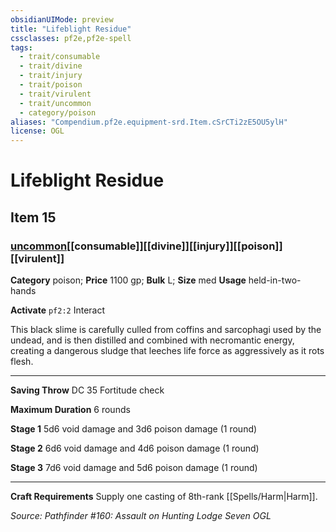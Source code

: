 ```yaml
---
obsidianUIMode: preview
title: "Lifeblight Residue"
cssclasses: pf2e,pf2e-spell
tags:
  - trait/consumable
  - trait/divine
  - trait/injury
  - trait/poison
  - trait/virulent
  - trait/uncommon
  - category/poison
aliases: "Compendium.pf2e.equipment-srd.Item.cSrCTi2zE5OU5ylH"
license: OGL
---
```

# Lifeblight Residue
## Item 15
### [uncommon](uncommon "Uncommon Rarity Trait")[[consumable]][[divine]][[injury]][[poison]][[virulent]]

**Category** poison; 
**Price** 1100 gp; 
**Bulk** L; **Size** med
**Usage** held-in-two-hands

**Activate** `pf2:2` Interact

This black slime is carefully culled from coffins and sarcophagi used by the undead, and is then distilled and combined with necromantic energy, creating a dangerous sludge that leeches life force as aggressively as it rots flesh.

* * *

**Saving Throw** DC 35 Fortitude check

**Maximum Duration** 6 rounds

**Stage 1** 5d6 void damage and 3d6 poison damage (1 round)

**Stage 2** 6d6 void damage and 4d6 poison damage (1 round)

**Stage 3** 7d6 void damage and 5d6 poison damage (1 round)

* * *

**Craft Requirements** Supply one casting of 8th-rank [[Spells/Harm|Harm]].

*Source: Pathfinder #160: Assault on Hunting Lodge Seven*
*OGL*